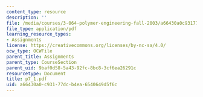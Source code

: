 ```yaml
---
content_type: resource
description: ''
file: /media/courses/3-064-polymer-engineering-fall-2003/a66430a0c93177dcb4ea6540649d5f6c_p7_1.pdf
file_type: application/pdf
learning_resource_types:
- Assignments
license: https://creativecommons.org/licenses/by-nc-sa/4.0/
ocw_type: OCWFile
parent_title: Assignments
parent_type: CourseSection
parent_uid: 9baf0d58-5a43-92fc-8bc8-3cf6ea26291c
resourcetype: Document
title: p7_1.pdf
uid: a66430a0-c931-77dc-b4ea-6540649d5f6c
---
```

